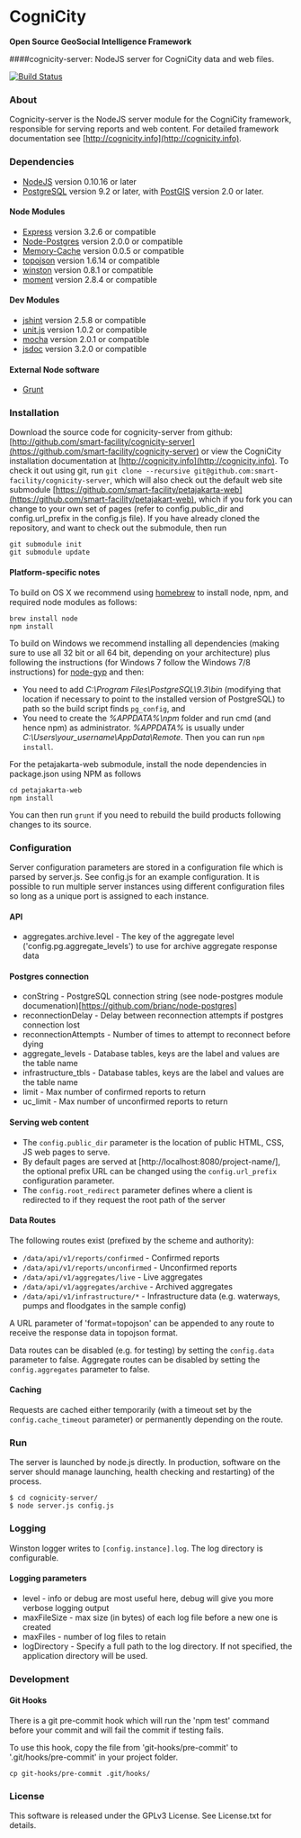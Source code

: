CogniCity
===========
**Open Source GeoSocial Intelligence Framework**

####cognicity-server: NodeJS server for CogniCity data and web files.

[![Build Status](https://travis-ci.org/smart-facility/cognicity-server.svg)](https://travis-ci.org/smart-facility/cognicity-server)

### About
Cognicity-server is the NodeJS server module for the CogniCity framework, responsible for serving reports and web content. For detailed framework documentation see [http://cognicity.info](http://cognicity.info).

### Dependencies
* [NodeJS](http://nodejs.org) version 0.10.16 or later
* [PostgreSQL](http://www.postgresql.org) version 9.2 or later, with [PostGIS](http://postgis/) version 2.0 or later.

#### Node Modules
* [Express](http://expressjs.com/) version 3.2.6 or compatible
* [Node-Postgres](https://github.com/brianc/node-postgres) version 2.0.0 or compatible
* [Memory-Cache](https://github.com/ptarjan/node-cache) version 0.0.5 or compatible
* [topojson](https://github.com/mbostock/topojson) version 1.6.14 or compatible
* [winston](https://github.com/flatiron/winston) version 0.8.1 or compatible
* [moment](https://github.com/moment/moment) version 2.8.4 or compatible

#### Dev Modules
* [jshint](https://github.com/jshint/node-jshint) version 2.5.8 or compatible
* [unit.js](http://unitjs.com/) version 1.0.2 or compatible
* [mocha](http://mochajs.org/) version 2.0.1 or compatible
* [jsdoc](https://github.com/jsdoc3/jsdoc) version 3.2.0 or compatible

#### External Node software
* [Grunt](http://gruntjs.com)

### Installation
Download the source code for cognicity-server from github: [http://github.com/smart-facility/cognicity-server](https://github.com/smart-facility/cognicity-server) or view the CogniCity installation documentation at [http://cognicity.info](http://cognicity.info).
To check it out using git, run `git clone --recursive git@github.com:smart-facility/cognicity-server`, which will also check out the default web site submodule [https://github.com/smart-facility/petajakarta-web](https://github.com/smart-facility/petajakart-web), which if you fork you can change to your own set of pages (refer to config.public_dir and config.url_prefix in the config.js file). If you have already cloned the repository, and want to check out the submodule, then run
```shell
git submodule init
git submodule update
```

#### Platform-specific notes ####
To build on OS X we recommend using [homebrew](http://brew.sh) to install node, npm, and required node modules as follows:
```shell
brew install node
npm install
```

To build on Windows we recommend installing all dependencies (making sure to use all 32 bit or all 64 bit, depending on your architecture) plus following the instructions (for Windows 7 follow the Windows 7/8 instructions) for [node-gyp](https://github.com/TooTallNate/node-gyp) and then:
* You need to add *C:\Program Files\PostgreSQL\9.3\bin* (modifying that location if necessary to point to the installed version of PostgreSQL) to path so the build script finds `pg_config`, and
* You need to create the *%APPDATA%\npm* folder and run cmd (and hence npm) as administrator. *%APPDATA%* is usually under *C:\Users\your_username\AppData\Remote*.
Then you can run `npm install`.

For the petajakarta-web submodule, install the node dependencies in package.json using NPM as follows
```shell
cd petajakarta-web
npm install
```
You can then run `grunt` if you need to rebuild the build products following changes to its source.

### Configuration
Server configuration parameters are stored in a configuration file which is parsed by server.js. See config.js for an example configuration. It is possible to run multiple server instances using different configuration files so long as a unique port is assigned to each instance.

#### API
* aggregates.archive.level - The key of the aggregate level ('config.pg.aggregate_levels') to use for archive aggregate response data 

#### Postgres connection
* conString - PostgreSQL connection string (see node-postgres module documenation)[https://github.com/brianc/node-postgres]
* reconnectionDelay - Delay between reconnection attempts if postgres connection lost
* reconnectionAttempts - Number of times to attempt to reconnect before dying
* aggregate_levels - Database tables, keys are the label and values are the table name
* infrastructure_tbls - Database tables, keys are the label and values are the table name
* limit - Max number of confirmed reports to return
* uc_limit - Max number of unconfirmed reports to return

#### Serving web content
* The `config.public_dir` parameter is the location of public HTML, CSS, JS web pages to serve.
* By default pages are served at [http://localhost:8080/project-name/], the optional prefix URL can be changed using the `config.url_prefix` configuration parameter.
* The `config.root_redirect` parameter defines where a client is redirected to if they request the root path of the server

#### Data Routes
The following routes exist (prefixed by the scheme and authority):
* `/data/api/v1/reports/confirmed` - Confirmed reports
* `/data/api/v1/reports/unconfirmed` - Unconfirmed reports
* `/data/api/v1/aggregates/live` - Live aggregates
* `/data/api/v1/aggregates/archive` - Archived aggregates
* `/data/api/v1/infrastructure/*` - Infrastructure data (e.g. waterways, pumps and floodgates in the sample config)

A URL parameter of 'format=topojson' can be appended to any route to receive the response data in topojson format.

Data routes can be disabled (e.g. for testing) by setting the `config.data` parameter to false.
Aggregate routes can be disabled by setting the `config.aggregates` parameter to false.

#### Caching
Requests are cached either temporarily (with a timeout set by the `config.cache_timeout` parameter) or permanently depending on the route.

### Run
The server is launched by node.js directly. In production, software on the server should manage launching, health checking and restarting) of the process.

```shell
$ cd cognicity-server/
$ node server.js config.js
```

### Logging
Winston logger writes to `[config.instance].log`. The log directory is configurable.

#### Logging parameters
* level - info or debug are most useful here, debug will give you more verbose logging output
* maxFileSize - max size (in bytes) of each log file before a new one is created
* maxFiles - number of log files to retain
* logDirectory - Specify a full path to the log directory. If not specified, the application directory will be used.

### Development

#### Git Hooks
There is a git pre-commit hook which will run the 'npm test' command before your commit and will fail the commit if testing fails.

To use this hook, copy the file from 'git-hooks/pre-commit' to '.git/hooks/pre-commit' in your project folder.

```shell
cp git-hooks/pre-commit .git/hooks/
```

### License
This software is released under the GPLv3 License. See License.txt for details.
